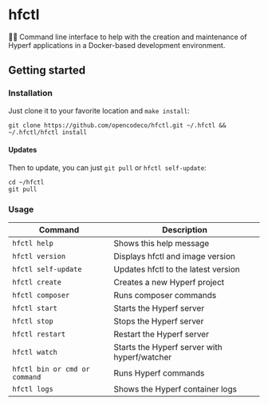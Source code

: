 # hfctl
👩‍💻 Command line interface to help with the creation and maintenance of Hyperf applications in a Docker-based development environment.

## Getting started

### Installation
Just clone it to your favorite location and `make install`:
```shell
git clone https://github.com/opencodeco/hfctl.git ~/.hfctl && ~/.hfctl/hfctl install
```

#### Updates
Then to update, you can just `git pull` or `hfctl self-update`:
```shell
cd ~/hfctl
git pull
```

### Usage

| Command | Description |
| --- | --- |
| `hfctl help`                 | Shows this help message |
| `hfctl version`              | Displays hfctl and image version |
| `hfctl self-update`          | Updates hfctl to the latest version |
| `hfctl create`               | Creates a new Hyperf project |
| `hfctl composer`             | Runs composer commands |
| `hfctl start`                | Starts the Hyperf server |
| `hfctl stop`                 | Stops the Hyperf server |
| `hfctl restart`              | Restart the Hyperf server |
| `hfctl watch`                | Starts the Hyperf server with hyperf/watcher |
| `hfctl bin or cmd or command`| Runs Hyperf commands |
| `hfctl logs`                 | Shows the Hyperf container logs |
